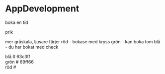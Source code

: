 # AppDevelopment

boka en tid 







prik

mer gråskala, 
ljusare färjer 
  röd - bokase      med kryss
  grön - kan boka      tom 
  blå - du har bokat   med check


blå # 63c3ff <br>
grön # 69ff66 <br>
röd #  <br>






